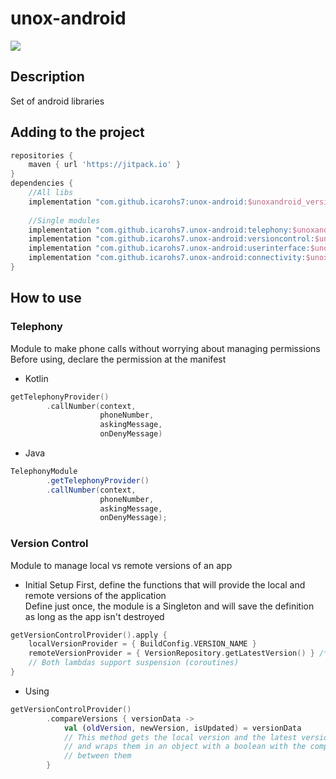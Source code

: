 # unox-android
[![](
https://jitpack.io/v/icarohs7/unox-android.svg)](
https://jitpack.io/#icarohs7/unox-android)

## Description
Set of android libraries

## Adding to the project
````groovy
repositories {
    maven { url 'https://jitpack.io' }
}
dependencies {
    //All libs
    implementation "com.github.icarohs7:unox-android:$unoxandroid_version"
 
    //Single modules
    implementation "com.github.icarohs7.unox-android:telephony:$unoxandroid_version"
    implementation "com.github.icarohs7.unox-android:versioncontrol:$unoxandroid_version"
    implementation "com.github.icarohs7.unox-android:userinterface:$unoxandroid_version"
    implementation "com.github.icarohs7.unox-android:connectivity:$unoxandroid_version"
}
````
## How to use

### Telephony
Module to make phone calls without worrying about managing permissions <br/>
Before using, declare the permission at the manifest

* Kotlin
```kotlin
getTelephonyProvider()
        .callNumber(context,
                    phoneNumber,
                    askingMessage,
                    onDenyMessage)
```
* Java
```java
TelephonyModule
        .getTelephonyProvider()
        .callNumber(context,
                    phoneNumber,
                    askingMessage,
                    onDenyMessage);
```


### Version Control
Module to manage local vs remote versions of an app

* Initial Setup
First, define the functions that will provide the local and remote versions of the application <br/>
Define just once, the module is a Singleton and will save the definition as long as the app isn't destroyed
```kotlin
getVersionControlProvider().apply {
    localVersionProvider = { BuildConfig.VERSION_NAME }
    remoteVersionProvider = { VersionRepository.getLatestVersion() } /*Request latest version to your API*/
    // Both lambdas support suspension (coroutines)
}
```

* Using
```kotlin
getVersionControlProvider()
        .compareVersions { versionData ->
            val (oldVersion, newVersion, isUpdated) = versionData
            // This method gets the local version and the latest version
            // and wraps them in an object with a boolean with the comparation
            // between them
        }
```
